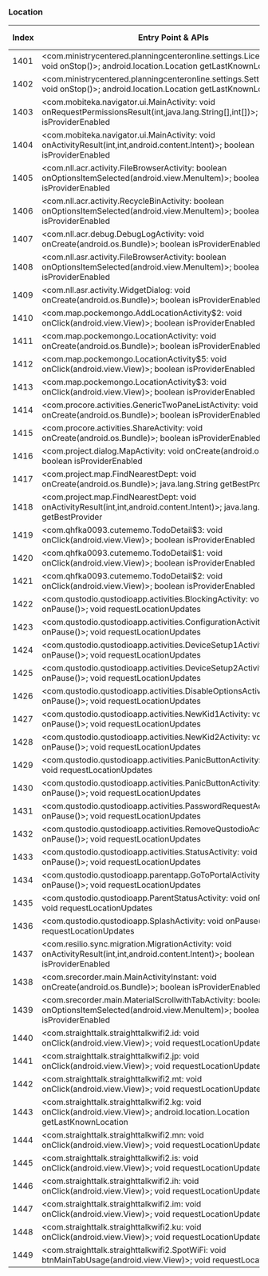 ### Location
| Index | Entry Point & APIs | Screen shot | Resource id | Label |
| ------------- | ------------- | ------------- |-------------|-------------|
| 1401 | <com.ministrycentered.planningcenteronline.settings.LicenseActivity: void onStop()>; android.location.Location getLastKnownLocation | ![](D:\COSMOS\output\py\Play_win8\Productivity\com.ministrycentered.PlanningCenter\com.ministrycentered.planningcenteronline.settings.LicenseActivity.png) |  | |
| 1402 | <com.ministrycentered.planningcenteronline.settings.SettingsActivity: void onStop()>; android.location.Location getLastKnownLocation | ![](D:\COSMOS\output\py\Play_win8\Productivity\com.ministrycentered.PlanningCenter\com.ministrycentered.planningcenteronline.settings.SettingsActivity.png) |  | |
| 1403 | <com.mobiteka.navigator.ui.MainActivity: void onRequestPermissionsResult(int,java.lang.String[],int[])>; boolean isProviderEnabled | ![](D:\COSMOS\output\py\Play_win8\Productivity\com.mobiteka.navigator\com.mobiteka.navigator.ui.MainActivity.png) |  | |
| 1404 | <com.mobiteka.navigator.ui.MainActivity: void onActivityResult(int,int,android.content.Intent)>; boolean isProviderEnabled | ![](D:\COSMOS\output\py\Play_win8\Productivity\com.mobiteka.navigator\com.mobiteka.navigator.ui.MainActivity.png) |  | |
| 1405 | <com.nll.acr.activity.FileBrowserActivity: boolean onOptionsItemSelected(android.view.MenuItem)>; boolean isProviderEnabled | ![](D:\COSMOS\output\py\Play_win8\Productivity\com.nll.acr\com.nll.acr.activity.FileBrowserActivity.png) |  | |
| 1406 | <com.nll.acr.activity.RecycleBinActivity: boolean onOptionsItemSelected(android.view.MenuItem)>; boolean isProviderEnabled | ![](D:\COSMOS\output\py\Play_win8\Productivity\com.nll.acr\com.nll.acr.activity.RecycleBinActivity.png) |  | |
| 1407 | <com.nll.acr.debug.DebugLogActivity: void onCreate(android.os.Bundle)>; boolean isProviderEnabled | ![](D:\COSMOS\output\py\Play_win8\Productivity\com.nll.acr\com.nll.acr.debug.DebugLogActivity.png) |  | |
| 1408 | <com.nll.asr.activity.FileBrowserActivity: boolean onOptionsItemSelected(android.view.MenuItem)>; boolean isProviderEnabled | ![](D:\COSMOS\output\py\Play_win8\Productivity\com.nll.asr\com.nll.asr.activity.FileBrowserActivity.png) |  | |
| 1409 | <com.nll.asr.activity.WidgetDialog: void onCreate(android.os.Bundle)>; boolean isProviderEnabled | ![](D:\COSMOS\output\py\Play_win8\Productivity\com.nll.asr\com.nll.asr.activity.WidgetDialog.png) |  | |
| 1410 | <com.map.pockemongo.AddLocationActivity$2: void onClick(android.view.View)>; boolean isProviderEnabled | ![](D:\COSMOS\output\py\Play_win8\Productivity\com.poke.radar.pokemon.go.maps\com.map.pockemongo.AddLocationActivity.png) |  | |
| 1411 | <com.map.pockemongo.LocationActivity: void onCreate(android.os.Bundle)>; boolean isProviderEnabled | ![](D:\COSMOS\output\py\Play_win8\Productivity\com.poke.radar.pokemon.go.maps\com.map.pockemongo.LocationActivity.png) |  | |
| 1412 | <com.map.pockemongo.LocationActivity$5: void onClick(android.view.View)>; boolean isProviderEnabled | ![](D:\COSMOS\output\py\Play_win8\Productivity\com.poke.radar.pokemon.go.maps\com.map.pockemongo.LocationActivity.png) |  | |
| 1413 | <com.map.pockemongo.LocationActivity$3: void onClick(android.view.View)>; boolean isProviderEnabled | ![](D:\COSMOS\output\py\Play_win8\Productivity\com.poke.radar.pokemon.go.maps\com.map.pockemongo.LocationActivity.png) |  | |
| 1414 | <com.procore.activities.GenericTwoPaneListActivity: void onCreate(android.os.Bundle)>; boolean isProviderEnabled | ![](D:\COSMOS\output\py\Play_win8\Productivity\com.procore.activities\com.procore.activities.GenericTwoPaneListActivity.png) |  | |
| 1415 | <com.procore.activities.ShareActivity: void onCreate(android.os.Bundle)>; boolean isProviderEnabled | ![](D:\COSMOS\output\py\Play_win8\Productivity\com.procore.activities\com.procore.activities.ShareActivity.png) |  | |
| 1416 | <com.project.dialog.MapActivity: void onCreate(android.os.Bundle)>; boolean isProviderEnabled | ![](D:\COSMOS\output\py\Play_win8\Productivity\com.project.android\com.project.dialog.MapActivity.png) |  | |
| 1417 | <com.project.map.FindNearestDept: void onCreate(android.os.Bundle)>; java.lang.String getBestProvider | ![](D:\COSMOS\output\py\Play_win8\Productivity\com.project.android\com.project.map.FindNearestDept.png) |  | |
| 1418 | <com.project.map.FindNearestDept: void onActivityResult(int,int,android.content.Intent)>; java.lang.String getBestProvider | ![](D:\COSMOS\output\py\Play_win8\Productivity\com.project.android\com.project.map.FindNearestDept.png) |  | |
| 1419 | <com.qhfka0093.cutememo.TodoDetail$3: void onClick(android.view.View)>; boolean isProviderEnabled | ![](D:\COSMOS\output\py\Play_win8\Productivity\com.qhfka0093.cutememo\com.qhfka0093.cutememo.TodoDetail.png) |  | |
| 1420 | <com.qhfka0093.cutememo.TodoDetail$1: void onClick(android.view.View)>; boolean isProviderEnabled | ![](D:\COSMOS\output\py\Play_win8\Productivity\com.qhfka0093.cutememo\com.qhfka0093.cutememo.TodoDetail.png) |  | |
| 1421 | <com.qhfka0093.cutememo.TodoDetail$2: void onClick(android.view.View)>; boolean isProviderEnabled | ![](D:\COSMOS\output\py\Play_win8\Productivity\com.qhfka0093.cutememo\com.qhfka0093.cutememo.TodoDetail.png) |  | |
| 1422 | <com.qustodio.qustodioapp.activities.BlockingActivity: void onPause()>; void requestLocationUpdates | ![](D:\COSMOS\output\py\Play_win8\Productivity\com.qustodio.qustodioapp\com.qustodio.qustodioapp.activities.BlockingActivity.png) |  | |
| 1423 | <com.qustodio.qustodioapp.activities.ConfigurationActivity: void onPause()>; void requestLocationUpdates | ![](D:\COSMOS\output\py\Play_win8\Productivity\com.qustodio.qustodioapp\com.qustodio.qustodioapp.activities.ConfigurationActivity.png) |  | |
| 1424 | <com.qustodio.qustodioapp.activities.DeviceSetup1Activity: void onPause()>; void requestLocationUpdates | ![](D:\COSMOS\output\py\Play_win8\Productivity\com.qustodio.qustodioapp\com.qustodio.qustodioapp.activities.DeviceSetup1Activity.png) |  | |
| 1425 | <com.qustodio.qustodioapp.activities.DeviceSetup2Activity: void onPause()>; void requestLocationUpdates | ![](D:\COSMOS\output\py\Play_win8\Productivity\com.qustodio.qustodioapp\com.qustodio.qustodioapp.activities.DeviceSetup2Activity.png) |  | |
| 1426 | <com.qustodio.qustodioapp.activities.DisableOptionsActivity: void onPause()>; void requestLocationUpdates | ![](D:\COSMOS\output\py\Play_win8\Productivity\com.qustodio.qustodioapp\com.qustodio.qustodioapp.activities.DisableOptionsActivity.png) |  | |
| 1427 | <com.qustodio.qustodioapp.activities.NewKid1Activity: void onPause()>; void requestLocationUpdates | ![](D:\COSMOS\output\py\Play_win8\Productivity\com.qustodio.qustodioapp\com.qustodio.qustodioapp.activities.NewKid1Activity.png) |  | |
| 1428 | <com.qustodio.qustodioapp.activities.NewKid2Activity: void onPause()>; void requestLocationUpdates | ![](D:\COSMOS\output\py\Play_win8\Productivity\com.qustodio.qustodioapp\com.qustodio.qustodioapp.activities.NewKid2Activity.png) |  | |
| 1429 | <com.qustodio.qustodioapp.activities.PanicButtonActivity: void b()>; void requestLocationUpdates | ![](D:\COSMOS\output\py\Play_win8\Productivity\com.qustodio.qustodioapp\com.qustodio.qustodioapp.activities.PanicButtonActivity.png) |  | |
| 1430 | <com.qustodio.qustodioapp.activities.PanicButtonActivity: void onPause()>; void requestLocationUpdates | ![](D:\COSMOS\output\py\Play_win8\Productivity\com.qustodio.qustodioapp\com.qustodio.qustodioapp.activities.PanicButtonActivity.png) |  | |
| 1431 | <com.qustodio.qustodioapp.activities.PasswordRequestActivity: void onPause()>; void requestLocationUpdates | ![](D:\COSMOS\output\py\Play_win8\Productivity\com.qustodio.qustodioapp\com.qustodio.qustodioapp.activities.PasswordRequestActivity.png) |  | |
| 1432 | <com.qustodio.qustodioapp.activities.RemoveQustodioActivity: void onPause()>; void requestLocationUpdates | ![](D:\COSMOS\output\py\Play_win8\Productivity\com.qustodio.qustodioapp\com.qustodio.qustodioapp.activities.RemoveQustodioActivity.png) |  | |
| 1433 | <com.qustodio.qustodioapp.activities.StatusActivity: void onPause()>; void requestLocationUpdates | ![](D:\COSMOS\output\py\Play_win8\Productivity\com.qustodio.qustodioapp\com.qustodio.qustodioapp.activities.StatusActivity.png) |  | |
| 1434 | <com.qustodio.qustodioapp.parentapp.GoToPortalActivity: void onPause()>; void requestLocationUpdates | ![](D:\COSMOS\output\py\Play_win8\Productivity\com.qustodio.qustodioapp\com.qustodio.qustodioapp.parentapp.GoToPortalActivity.png) |  | |
| 1435 | <com.qustodio.qustodioapp.ParentStatusActivity: void onPause()>; void requestLocationUpdates | ![](D:\COSMOS\output\py\Play_win8\Productivity\com.qustodio.qustodioapp\com.qustodio.qustodioapp.ParentStatusActivity.png) |  | |
| 1436 | <com.qustodio.qustodioapp.SplashActivity: void onPause()>; void requestLocationUpdates | ![](D:\COSMOS\output\py\Play_win8\Productivity\com.qustodio.qustodioapp\com.qustodio.qustodioapp.SplashActivity.png) |  | |
| 1437 | <com.resilio.sync.migration.MigrationActivity: void onActivityResult(int,int,android.content.Intent)>; boolean isProviderEnabled | ![](D:\COSMOS\output\py\Play_win8\Productivity\com.resilio.sync\com.resilio.sync.migration.MigrationActivity.png) |  | |
| 1438 | <com.srecorder.main.MainActivityInstant: void onCreate(android.os.Bundle)>; boolean isProviderEnabled | ![](D:\COSMOS\output\py\Play_win8\Productivity\com.srecorder.main\com.srecorder.main.MainActivityInstant.png) |  | |
| 1439 | <com.srecorder.main.MaterialScrollwithTabActivity: boolean onOptionsItemSelected(android.view.MenuItem)>; boolean isProviderEnabled | ![](D:\COSMOS\output\py\Play_win8\Productivity\com.srecorder.main\com.srecorder.main.MaterialScrollwithTabActivity.png) |  | |
| 1440 | <com.straighttalk.straighttalkwifi2.id: void onClick(android.view.View)>; void requestLocationUpdates | ![](D:\COSMOS\output\py\Play_win8\Productivity\com.straighttalk.straighttalkwifi2\com.straighttalk.straighttalkwifi2.SpotWiFi.png) |  | |
| 1441 | <com.straighttalk.straighttalkwifi2.jp: void onClick(android.view.View)>; void requestLocationUpdates | ![](D:\COSMOS\output\py\Play_win8\Productivity\com.straighttalk.straighttalkwifi2\com.straighttalk.straighttalkwifi2.SpotWiFi.png) |  | |
| 1442 | <com.straighttalk.straighttalkwifi2.mt: void onClick(android.view.View)>; void requestLocationUpdates | ![](D:\COSMOS\output\py\Play_win8\Productivity\com.straighttalk.straighttalkwifi2\com.straighttalk.straighttalkwifi2.SpotWiFi.png) |  | |
| 1443 | <com.straighttalk.straighttalkwifi2.kg: void onClick(android.view.View)>; android.location.Location getLastKnownLocation | ![](D:\COSMOS\output\py\Play_win8\Productivity\com.straighttalk.straighttalkwifi2\com.straighttalk.straighttalkwifi2.SpotWiFi.png) | {'2131165481': <sensitive_component.SensitiveComponent.SensitiveView object at 0x0000026CFFCAB668>} | |
| 1444 | <com.straighttalk.straighttalkwifi2.mn: void onClick(android.view.View)>; void requestLocationUpdates | ![](D:\COSMOS\output\py\Play_win8\Productivity\com.straighttalk.straighttalkwifi2\com.straighttalk.straighttalkwifi2.SpotWiFi.png) |  | |
| 1445 | <com.straighttalk.straighttalkwifi2.is: void onClick(android.view.View)>; void requestLocationUpdates | ![](D:\COSMOS\output\py\Play_win8\Productivity\com.straighttalk.straighttalkwifi2\com.straighttalk.straighttalkwifi2.SpotWiFi.png) |  | |
| 1446 | <com.straighttalk.straighttalkwifi2.ih: void onClick(android.view.View)>; void requestLocationUpdates | ![](D:\COSMOS\output\py\Play_win8\Productivity\com.straighttalk.straighttalkwifi2\com.straighttalk.straighttalkwifi2.SpotWiFi.png) |  | |
| 1447 | <com.straighttalk.straighttalkwifi2.im: void onClick(android.view.View)>; void requestLocationUpdates | ![](D:\COSMOS\output\py\Play_win8\Productivity\com.straighttalk.straighttalkwifi2\com.straighttalk.straighttalkwifi2.SpotWiFi.png) |  | |
| 1448 | <com.straighttalk.straighttalkwifi2.ku: void onClick(android.view.View)>; void requestLocationUpdates | ![](D:\COSMOS\output\py\Play_win8\Productivity\com.straighttalk.straighttalkwifi2\com.straighttalk.straighttalkwifi2.SpotWiFi.png) |  | |
| 1449 | <com.straighttalk.straighttalkwifi2.SpotWiFi: void btnMainTabUsage(android.view.View)>; void requestLocationUpdates | ![](D:\COSMOS\output\py\Play_win8\Productivity\com.straighttalk.straighttalkwifi2\com.straighttalk.straighttalkwifi2.SpotWiFi.png) |  | |
